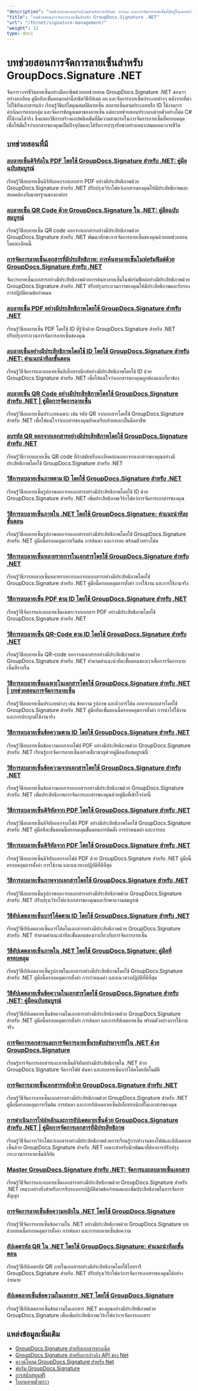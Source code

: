 ```yaml
---
"description": "บทช่วยสอนแบบครบถ้วนสำหรับการอัปเดต การลบ และการจัดการลายเซ็นที่มีอยู่ในเอกสารโดยใช้ GroupDocs.Signature สำหรับ .NET"
"title": "บทช่วยสอนการจัดการลายเซ็นสำหรับ GroupDocs.Signature .NET"
"url": "/th/net/signature-management/"
"weight": 12
type: docs
---
```

# บทช่วยสอนการจัดการลายเซ็นสำหรับ GroupDocs.Signature .NET

จัดการวงจรชีวิตลายเซ็นอย่างมืออาชีพด้วยบทช่วยสอน GroupDocs.Signature .NET ของเราอย่างละเอียด คู่มือทีละขั้นตอนเหล่านี้สาธิตวิธีอัปเดต ลบ และจัดการลายเซ็นประเภทต่างๆ หลังจากที่นำไปใช้กับเอกสารแล้ว เรียนรู้วิธีแก้ไขคุณสมบัติลายเซ็น ลบลายเซ็นตามประเภทหรือ ID ใช้งานการดำเนินการแบบกลุ่ม และจัดการข้อมูลเมตาของลายเซ็น แต่ละบทช่วยสอนประกอบด้วยตัวอย่างโค้ด C# ที่ใช้งานได้จริง ซึ่งแสดงวิธีการสร้างแอปพลิเคชันที่มีความสามารถในการจัดการลายเซ็นที่ครอบคลุม เพื่อให้มั่นใจว่าเอกสารของคุณเป็นปัจจุบันและได้รับการบำรุงรักษาอย่างเหมาะสมตลอดวงจรชีวิต

## บทช่วยสอนที่มี

### [ลบลายเซ็นดิจิทัลใน PDF โดยใช้ GroupDocs.Signature สำหรับ .NET: คู่มือฉบับสมบูรณ์](./delete-digital-signature-pdf-groupdocs-signature-net/)
เรียนรู้วิธีลบลายเซ็นดิจิทัลออกจากเอกสาร PDF อย่างมีประสิทธิภาพด้วย GroupDocs.Signature สำหรับ .NET ปรับปรุงเวิร์กโฟลว์เอกสารของคุณให้มีประสิทธิภาพและสอดคล้องกับมาตรฐานขององค์กร

### [ลบลายเซ็น QR Code ด้วย GroupDocs.Signature ใน .NET: คู่มือฉบับสมบูรณ์](./delete-qr-code-signatures-groupdocs-net/)
เรียนรู้วิธีลบลายเซ็น QR code ออกจากเอกสารอย่างมีประสิทธิภาพด้วย GroupDocs.Signature สำหรับ .NET พัฒนาทักษะการจัดการลายเซ็นของคุณด้วยบทช่วยสอนโดยละเอียดนี้

### [การจัดการลายเซ็นเอกสารที่มีประสิทธิภาพ: การค้นหาลายเซ็นในฟอร์มฟิลด์ด้วย GroupDocs.Signature สำหรับ .NET](./document-signature-management-groupdocs-net/)
จัดการลายเซ็นเอกสารอย่างมีประสิทธิภาพด้วยการค้นหาลายเซ็นในฟอร์มฟิลด์อย่างมีประสิทธิภาพด้วย GroupDocs.Signature สำหรับ .NET ปรับปรุงกระบวนการของคุณให้มีประสิทธิภาพและรับรองการปฏิบัติตามข้อกำหนด

### [ลบลายเซ็น PDF อย่างมีประสิทธิภาพโดยใช้ GroupDocs.Signature สำหรับ .NET](./delete-pdf-signatures-groupdocs-dotnet/)
เรียนรู้วิธีลบลายเซ็น PDF โดยใช้ ID ที่รู้จักด้วย GroupDocs.Signature สำหรับ .NET ปรับปรุงกระบวนการจัดการลายเซ็นของคุณ

### [ลบลายเซ็นอย่างมีประสิทธิภาพโดยใช้ ID โดยใช้ GroupDocs.Signature สำหรับ .NET: คำแนะนำทีละขั้นตอน](./delete-signature-id-groupdocs-signature-net/)
เรียนรู้วิธีจัดการและลบลายเซ็นอิเล็กทรอนิกส์อย่างมีประสิทธิภาพโดยใช้ ID ด้วย GroupDocs.Signature สำหรับ .NET เพื่อให้แน่ใจว่าเอกสารของคุณถูกต้องและเกี่ยวข้อง

### [ลบลายเซ็น QR Code อย่างมีประสิทธิภาพโดยใช้ GroupDocs.Signature สำหรับ .NET | คู่มือการจัดการลายเซ็น](./delete-qr-code-signatures-groupdocs-signature-dotnet/)
เรียนรู้วิธีลบลายเซ็นประเภทเฉพาะ เช่น รหัส QR จากเอกสารโดยใช้ GroupDocs.Signature สำหรับ .NET เพื่อให้แน่ใจว่าเอกสารของคุณยังคงเรียบร้อยและเป็นมืออาชีพ

### [ลบรหัส QR ออกจากเอกสารอย่างมีประสิทธิภาพโดยใช้ GroupDocs.Signature สำหรับ .NET](./delete-qr-codes-groupdocs-signature-net/)
เรียนรู้วิธีการลบลายเซ็น QR code ที่ล้าสมัยหรือละเอียดอ่อนออกจากเอกสารของคุณอย่างมีประสิทธิภาพโดยใช้ GroupDocs.Signature สำหรับ .NET

### [วิธีการลบลายเซ็นภาพตาม ID โดยใช้ GroupDocs.Signature สำหรับ .NET](./delete-image-signatures-by-id-groupdocs-signature-dotnet/)
เรียนรู้วิธีลบลายเซ็นรูปภาพออกจากเอกสารอย่างมีประสิทธิภาพโดยใช้ ID ด้วย GroupDocs.Signature สำหรับ .NET เพิ่มประสิทธิภาพเวิร์กโฟลว์การจัดการเอกสารของคุณ

### [วิธีการลบลายเซ็นภาพใน .NET โดยใช้ GroupDocs.Signature: คำแนะนำทีละขั้นตอน](./delete-image-signatures-groupdocs-net/)
เรียนรู้วิธีลบลายเซ็นรูปภาพออกจากเอกสารอย่างมีประสิทธิภาพโดยใช้ GroupDocs.Signature สำหรับ .NET คู่มือนี้ครอบคลุมการเริ่มต้น การค้นหา และการลบ พร้อมตัวอย่างโค้ด

### [วิธีการลบลายเซ็นหลายรายการในเอกสารโดยใช้ GroupDocs.Signature สำหรับ .NET](./delete-multiple-signatures-groupdocs-dotnet/)
เรียนรู้วิธีการลบลายเซ็นหลายรายการออกจากเอกสารอย่างมีประสิทธิภาพโดยใช้ GroupDocs.Signature สำหรับ .NET คู่มือนี้ครอบคลุมการตั้งค่า การใช้งาน และการใช้งานจริง

### [วิธีการลบลายเซ็น PDF ตาม ID โดยใช้ GroupDocs.Signature สำหรับ .NET](./delete-pdf-signatures-id-groupdocs-signature-net/)
เรียนรู้วิธีจัดการและลบลายเซ็นเฉพาะจากเอกสาร PDF อย่างมีประสิทธิภาพโดยใช้ GroupDocs.Signature สำหรับ .NET

### [วิธีการลบลายเซ็น QR-Code ตาม ID โดยใช้ GroupDocs.Signature สำหรับ .NET](./groupdocs-signature-net-delete-qr-code-signatures/)
เรียนรู้วิธีลบลายเซ็น QR-code ออกจากเอกสารอย่างมีประสิทธิภาพด้วย GroupDocs.Signature สำหรับ .NET ทำตามคำแนะนำทีละขั้นตอนของเราเพื่อการจัดการลายเซ็นที่ราบรื่น

### [วิธีการลบลายเซ็นเฉพาะในเอกสารโดยใช้ GroupDocs.Signature สำหรับ .NET | บทช่วยสอนการจัดการลายเซ็น](./delete-specific-signatures-groupdocs-dotnet/)
เรียนรู้วิธีลบลายเซ็นประเภทต่างๆ เช่น ข้อความ รูปภาพ และคิวอาร์โค้ด ออกจากเอกสารโดยใช้ GroupDocs.Signature สำหรับ .NET คู่มือทีละขั้นตอนนี้ครอบคลุมการตั้งค่า การนำไปใช้งาน และการประยุกต์ใช้งานจริง

### [วิธีการลบลายเซ็นข้อความตาม ID โดยใช้ GroupDocs.Signature สำหรับ .NET](./delete-text-signature-by-id-groupdocs-signature-dotnet/)
เรียนรู้วิธีลบลายเซ็นข้อความออกจากไฟล์ PDF อย่างมีประสิทธิภาพด้วย GroupDocs.Signature สำหรับ .NET เรียนรู้การจัดการลายเซ็นอย่างเชี่ยวชาญด้วยคู่มือฉบับสมบูรณ์นี้

### [วิธีการลบลายเซ็นข้อความจากเอกสารโดยใช้ GroupDocs.Signature สำหรับ .NET](./delete-text-signature-groupdocs-dotnet/)
เรียนรู้วิธีลบลายเซ็นข้อความออกจากเอกสารอย่างมีประสิทธิภาพด้วย GroupDocs.Signature สำหรับ .NET เพิ่มประสิทธิภาพการจัดการเอกสารของคุณด้วยคู่มือที่เข้าใจง่ายนี้

### [วิธีการลบลายเซ็นดิจิทัลจาก PDF โดยใช้ GroupDocs.Signature สำหรับ .NET](./remove-digital-signatures-groupdocs-dotnet-pdf/)
เรียนรู้วิธีลบลายเซ็นดิจิทัลออกจากไฟล์ PDF อย่างมีประสิทธิภาพโดยใช้ GroupDocs.Signature สำหรับ .NET คู่มือทีละขั้นตอนนี้ครอบคลุมขั้นตอนการติดตั้ง การกำหนดค่า และการลบ

### [วิธีการลบลายเซ็นดิจิทัลจาก PDF โดยใช้ GroupDocs.Signature สำหรับ .NET](./remove-digital-signatures-groupdocs-signature-net/)
เรียนรู้วิธีลบลายเซ็นดิจิทัลออกจากไฟล์ PDF ด้วย GroupDocs.Signature สำหรับ .NET คู่มือนี้ครอบคลุมการตั้งค่า การใช้งาน และแนวทางปฏิบัติที่ดีที่สุด

### [วิธีการลบลายเซ็นภาพจากเอกสารโดยใช้ GroupDocs.Signature สำหรับ .NET](./remove-image-signatures-groupdocs-dotnet/)
เรียนรู้วิธีลบลายเซ็นรูปภาพออกจากเอกสารอย่างมีประสิทธิภาพด้วย GroupDocs.Signature สำหรับ .NET ปรับปรุงเวิร์กโฟลว์เอกสารของคุณและรักษาความสมบูรณ์

### [วิธีอัปเดตลายเซ็นบาร์โค้ดตาม ID โดยใช้ GroupDocs.Signature สำหรับ .NET](./update-barcode-signatures-groupdocs-signature-net/)
เรียนรู้วิธีอัปเดตลายเซ็นบาร์โค้ดในเอกสารอย่างมีประสิทธิภาพด้วย GroupDocs.Signature สำหรับ .NET ทำตามคำแนะนำทีละขั้นตอนของเราเกี่ยวกับการจัดการลายเซ็น

### [วิธีอัปเดตลายเซ็นภาพใน .NET โดยใช้ GroupDocs.Signature: คู่มือที่ครอบคลุม](./update-image-signatures-groupdocs-signature-net/)
เรียนรู้วิธีอัปเดตลายเซ็นรูปภาพในเอกสารอย่างมีประสิทธิภาพโดยใช้ GroupDocs.Signature สำหรับ .NET คู่มือนี้ครอบคลุมการตั้งค่า การกำหนดค่า และแนวทางปฏิบัติที่ดีที่สุด

### [วิธีอัปเดตลายเซ็นข้อความในเอกสารโดยใช้ GroupDocs.Signature สำหรับ .NET: คู่มือฉบับสมบูรณ์](./update-text-signatures-groupdocs-dotnet/)
เรียนรู้วิธีอัปเดตลายเซ็นข้อความในเอกสารอย่างมีประสิทธิภาพด้วย GroupDocs.Signature สำหรับ .NET คู่มือนี้ครอบคลุมการตั้งค่า การค้นหา และการอัปเดตลายเซ็น พร้อมตัวอย่างการใช้งานจริง

### [การจัดการเอกสารและการจัดการลายเซ็นระดับปรมาจารย์ใน .NET ด้วย GroupDocs.Signature](./master-document-handling-signature-management-dotnet/)
เรียนรู้การจัดการเอกสารและลายเซ็นดิจิทัลอย่างมีประสิทธิภาพใน .NET ด้วย GroupDocs.Signature จัดการไฟล์ ค้นหา และลบลายเซ็นบาร์โค้ดโดยอัตโนมัติ

### [การจัดการลายเซ็นเอกสารหลักด้วย GroupDocs.Signature สำหรับ .NET](./groupdocs-signature-net-master-document-signature-management/)
เรียนรู้วิธีจัดการลายเซ็นเอกสารอย่างมีประสิทธิภาพด้วย GroupDocs.Signature สำหรับ .NET คู่มือนี้ครอบคลุมการเริ่มต้น การค้นหา และการอัปเดตลายเซ็นอิเล็กทรอนิกส์ในเอกสารของคุณ

### [การดำเนินการไฟล์หลักและการอัปเดตลายเซ็นด้วย GroupDocs.Signature สำหรับ .NET | คู่มือการจัดการเอกสารที่มีประสิทธิภาพ](./master-file-operations-update-signatures-groupdocs-net/)
เรียนรู้วิธีจัดการเวิร์กโฟลว์เอกสารอย่างมีประสิทธิภาพด้วยการเรียนรู้การทำงานของไฟล์และอัปเดตลายเซ็นด้วย GroupDocs.Signature สำหรับ .NET เหมาะสำหรับนักพัฒนาที่ต้องการปรับปรุงกระบวนการลายเซ็นดิจิทัล

### [Master GroupDocs.Signature สำหรับ .NET: จัดการและลบลายเซ็นเอกสาร](./groupdocs-signature-dotnet-manage-delete-sig/)
เรียนรู้วิธีจัดการและลบลายเซ็นเอกสารอย่างมีประสิทธิภาพด้วย GroupDocs.Signature สำหรับ .NET เหมาะอย่างยิ่งสำหรับการรับรองการปฏิบัติตามข้อกำหนดและเพิ่มประสิทธิภาพในการจัดการสัญญา

### [การจัดการลายเซ็นข้อความหลักใน .NET โดยใช้ GroupDocs.Signature](./master-text-signature-management-dotnet-groupdocs/)
เรียนรู้วิธีจัดการลายเซ็นข้อความใน .NET อย่างมีประสิทธิภาพด้วย GroupDocs.Signature บทช่วยสอนนี้ครอบคลุมการตั้งค่า การค้นหา และการลบลายเซ็นข้อความ

### [อัปเดตรหัส QR ใน .NET โดยใช้ GroupDocs.Signature: คำแนะนำทีละขั้นตอน](./update-qr-codes-groupdocs-signature-net/)
เรียนรู้วิธีอัปเดตรหัส QR ภายในเอกสารอย่างมีประสิทธิภาพโดยใช้ไลบรารี GroupDocs.Signature สำหรับ .NET ปรับปรุงเวิร์กโฟลว์การจัดการเอกสารของคุณได้อย่างง่ายดาย

### [อัปเดตลายเซ็นข้อความในเอกสาร .NET โดยใช้ GroupDocs.Signature](./update-text-signatures-groupdocs-signature-net/)
เรียนรู้วิธีอัปเดตลายเซ็นข้อความในเอกสาร .NET ของคุณอย่างมีประสิทธิภาพด้วย GroupDocs.Signature เพื่อเพิ่มประสิทธิภาพเวิร์กโฟลว์การจัดการเอกสาร

## แหล่งข้อมูลเพิ่มเติม

- [GroupDocs.Signature สำหรับเอกสารทางเน็ต](https://docs.groupdocs.com/signature/net/)
- [GroupDocs.Signature สำหรับการอ้างอิง API ของ Net](https://reference.groupdocs.com/signature/net/)
- [ดาวน์โหลด GroupDocs.Signature สำหรับ Net](https://releases.groupdocs.com/signature/net/)
- [ฟอรัม GroupDocs.Signature](https://forum.groupdocs.com/c/signature)
- [การสนับสนุนฟรี](https://forum.groupdocs.com/)
- [ใบอนุญาตชั่วคราว](https://purchase.groupdocs.com/temporary-license/)